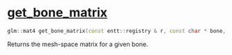 # [get_bone_matrix](get_bone_matrix.hpp)

```cpp
glm::mat4 get_bone_matrix(const entt::registry & r, const char * bone, const skeleton & skeleton, const bone_names & model);
```

Returns the mesh-space matrix for a given bone.